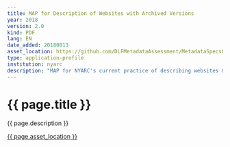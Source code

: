 ```yaml
---
title: MAP for Description of Websites with Archived Versions
year: 2018
version: 2.0
kind: PDF
lang: EN
date_added: 20180813 
asset_location: https://github.com/DLFMetadataAssessment/MetadataSpecsClearinghouse/blob/master/assets/data/nyarc-web-archiving-profile.pdf
type: application-profile
institution: nyarc
description: "MAP for NYARC's current practice of describing websites & specifies core elements recommended for websites both live and archived, especially in the context of bibliographic description. It includes a summary of data elements in a MARC/RDA environment, a data dictionary, notes on MARC coding, and sample MARC created by our institutions."
---
```


<h1>{{ page.title }}</h1>

{{ page.description }}

<a href="{{ page.asset_location }}">{{ page.asset_location }}</a>